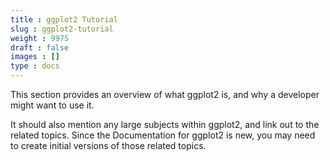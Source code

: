 ```yaml
---
title : ggplot2 Tutorial
slug : ggplot2-tutorial
weight : 9975
draft : false
images : []
type : docs
---
```


This section provides an overview of what ggplot2 is, and why a developer might want to use it.

It should also mention any large subjects within ggplot2, and link out to the related topics.  Since the Documentation for ggplot2 is new, you may need to create initial versions of those related topics.

